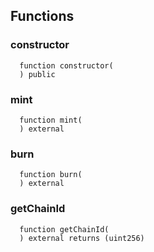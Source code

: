 


## Functions
### constructor
```solidity
  function constructor(
  ) public
```




### mint
```solidity
  function mint(
  ) external
```




### burn
```solidity
  function burn(
  ) external
```




### getChainId
```solidity
  function getChainId(
  ) external returns (uint256)
```




